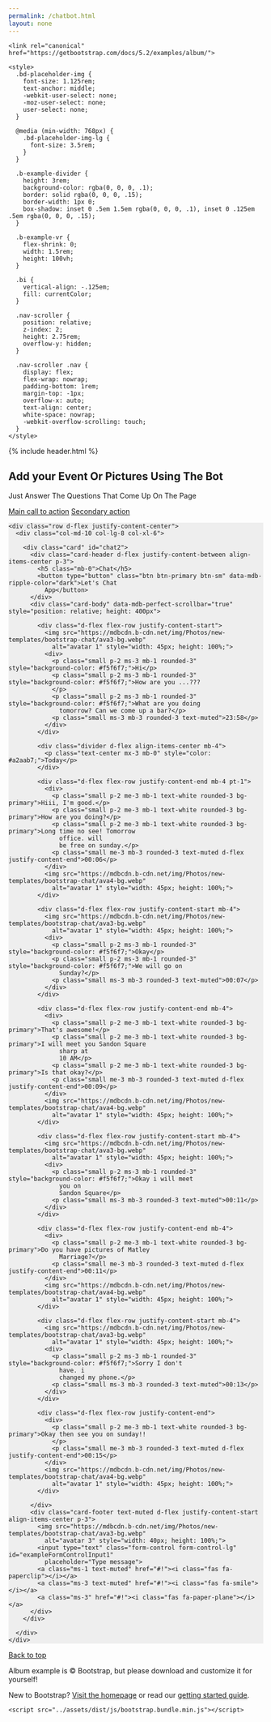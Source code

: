 ```yaml
---
permalink: /chatbot.html
layout: none
---
```

<html lang="en">
  <head>
    <meta charset="utf-8">
    <meta name="viewport" content="width=device-width, initial-scale=1">
    <meta name="description" content="">
    <meta name="author" content="Mark Otto, Jacob Thornton, and Bootstrap contributors">
    <meta name="generator" content="Hugo 0.104.2">
    <title>Album example · Bootstrap v5.2</title>

    <link rel="canonical" href="https://getbootstrap.com/docs/5.2/examples/album/">

    

    

<link href="../assets/dist/css/bootstrap.min.css" rel="stylesheet">

    <style>
      .bd-placeholder-img {
        font-size: 1.125rem;
        text-anchor: middle;
        -webkit-user-select: none;
        -moz-user-select: none;
        user-select: none;
      }

      @media (min-width: 768px) {
        .bd-placeholder-img-lg {
          font-size: 3.5rem;
        }
      }

      .b-example-divider {
        height: 3rem;
        background-color: rgba(0, 0, 0, .1);
        border: solid rgba(0, 0, 0, .15);
        border-width: 1px 0;
        box-shadow: inset 0 .5em 1.5em rgba(0, 0, 0, .1), inset 0 .125em .5em rgba(0, 0, 0, .15);
      }

      .b-example-vr {
        flex-shrink: 0;
        width: 1.5rem;
        height: 100vh;
      }

      .bi {
        vertical-align: -.125em;
        fill: currentColor;
      }

      .nav-scroller {
        position: relative;
        z-index: 2;
        height: 2.75rem;
        overflow-y: hidden;
      }

      .nav-scroller .nav {
        display: flex;
        flex-wrap: nowrap;
        padding-bottom: 1rem;
        margin-top: -1px;
        overflow-x: auto;
        text-align: center;
        white-space: nowrap;
        -webkit-overflow-scrolling: touch;
      }
    </style>

    
  </head>
  <body>
    
{% include header.html %}
<main>

  <section class="py-5 text-center container">
    <div class="row py-lg-5">
      <div class="col-lg-6 col-md-8 mx-auto">
        <h1 class="fw-light">Add your Event Or Pictures Using The Bot</h1>
        <p class="lead text-muted">Just Answer The Questions That Come Up On The Page</p>
        <p>
          <a href="#" class="btn btn-primary my-2">Main call to action</a>
          <a href="#" class="btn btn-secondary my-2">Secondary action</a>
        </p>
      </div>
    </div>
  </section>
<section style="background-color: #eee;">
  <div class="container py-5">

    <div class="row d-flex justify-content-center">
      <div class="col-md-10 col-lg-8 col-xl-6">

        <div class="card" id="chat2">
          <div class="card-header d-flex justify-content-between align-items-center p-3">
            <h5 class="mb-0">Chat</h5>
            <button type="button" class="btn btn-primary btn-sm" data-mdb-ripple-color="dark">Let's Chat
              App</button>
          </div>
          <div class="card-body" data-mdb-perfect-scrollbar="true" style="position: relative; height: 400px">

            <div class="d-flex flex-row justify-content-start">
              <img src="https://mdbcdn.b-cdn.net/img/Photos/new-templates/bootstrap-chat/ava3-bg.webp"
                alt="avatar 1" style="width: 45px; height: 100%;">
              <div>
                <p class="small p-2 ms-3 mb-1 rounded-3" style="background-color: #f5f6f7;">Hi</p>
                <p class="small p-2 ms-3 mb-1 rounded-3" style="background-color: #f5f6f7;">How are you ...???
                </p>
                <p class="small p-2 ms-3 mb-1 rounded-3" style="background-color: #f5f6f7;">What are you doing
                  tomorrow? Can we come up a bar?</p>
                <p class="small ms-3 mb-3 rounded-3 text-muted">23:58</p>
              </div>
            </div>

            <div class="divider d-flex align-items-center mb-4">
              <p class="text-center mx-3 mb-0" style="color: #a2aab7;">Today</p>
            </div>

            <div class="d-flex flex-row justify-content-end mb-4 pt-1">
              <div>
                <p class="small p-2 me-3 mb-1 text-white rounded-3 bg-primary">Hiii, I'm good.</p>
                <p class="small p-2 me-3 mb-1 text-white rounded-3 bg-primary">How are you doing?</p>
                <p class="small p-2 me-3 mb-1 text-white rounded-3 bg-primary">Long time no see! Tomorrow
                  office. will
                  be free on sunday.</p>
                <p class="small me-3 mb-3 rounded-3 text-muted d-flex justify-content-end">00:06</p>
              </div>
              <img src="https://mdbcdn.b-cdn.net/img/Photos/new-templates/bootstrap-chat/ava4-bg.webp"
                alt="avatar 1" style="width: 45px; height: 100%;">
            </div>

            <div class="d-flex flex-row justify-content-start mb-4">
              <img src="https://mdbcdn.b-cdn.net/img/Photos/new-templates/bootstrap-chat/ava3-bg.webp"
                alt="avatar 1" style="width: 45px; height: 100%;">
              <div>
                <p class="small p-2 ms-3 mb-1 rounded-3" style="background-color: #f5f6f7;">Okay</p>
                <p class="small p-2 ms-3 mb-1 rounded-3" style="background-color: #f5f6f7;">We will go on
                  Sunday?</p>
                <p class="small ms-3 mb-3 rounded-3 text-muted">00:07</p>
              </div>
            </div>

            <div class="d-flex flex-row justify-content-end mb-4">
              <div>
                <p class="small p-2 me-3 mb-1 text-white rounded-3 bg-primary">That's awesome!</p>
                <p class="small p-2 me-3 mb-1 text-white rounded-3 bg-primary">I will meet you Sandon Square
                  sharp at
                  10 AM</p>
                <p class="small p-2 me-3 mb-1 text-white rounded-3 bg-primary">Is that okay?</p>
                <p class="small me-3 mb-3 rounded-3 text-muted d-flex justify-content-end">00:09</p>
              </div>
              <img src="https://mdbcdn.b-cdn.net/img/Photos/new-templates/bootstrap-chat/ava4-bg.webp"
                alt="avatar 1" style="width: 45px; height: 100%;">
            </div>

            <div class="d-flex flex-row justify-content-start mb-4">
              <img src="https://mdbcdn.b-cdn.net/img/Photos/new-templates/bootstrap-chat/ava3-bg.webp"
                alt="avatar 1" style="width: 45px; height: 100%;">
              <div>
                <p class="small p-2 ms-3 mb-1 rounded-3" style="background-color: #f5f6f7;">Okay i will meet
                  you on
                  Sandon Square</p>
                <p class="small ms-3 mb-3 rounded-3 text-muted">00:11</p>
              </div>
            </div>

            <div class="d-flex flex-row justify-content-end mb-4">
              <div>
                <p class="small p-2 me-3 mb-1 text-white rounded-3 bg-primary">Do you have pictures of Matley
                  Marriage?</p>
                <p class="small me-3 mb-3 rounded-3 text-muted d-flex justify-content-end">00:11</p>
              </div>
              <img src="https://mdbcdn.b-cdn.net/img/Photos/new-templates/bootstrap-chat/ava4-bg.webp"
                alt="avatar 1" style="width: 45px; height: 100%;">
            </div>

            <div class="d-flex flex-row justify-content-start mb-4">
              <img src="https://mdbcdn.b-cdn.net/img/Photos/new-templates/bootstrap-chat/ava3-bg.webp"
                alt="avatar 1" style="width: 45px; height: 100%;">
              <div>
                <p class="small p-2 ms-3 mb-1 rounded-3" style="background-color: #f5f6f7;">Sorry I don't
                  have. i
                  changed my phone.</p>
                <p class="small ms-3 mb-3 rounded-3 text-muted">00:13</p>
              </div>
            </div>

            <div class="d-flex flex-row justify-content-end">
              <div>
                <p class="small p-2 me-3 mb-1 text-white rounded-3 bg-primary">Okay then see you on sunday!!
                </p>
                <p class="small me-3 mb-3 rounded-3 text-muted d-flex justify-content-end">00:15</p>
              </div>
              <img src="https://mdbcdn.b-cdn.net/img/Photos/new-templates/bootstrap-chat/ava4-bg.webp"
                alt="avatar 1" style="width: 45px; height: 100%;">
            </div>

          </div>
          <div class="card-footer text-muted d-flex justify-content-start align-items-center p-3">
            <img src="https://mdbcdn.b-cdn.net/img/Photos/new-templates/bootstrap-chat/ava3-bg.webp"
              alt="avatar 3" style="width: 40px; height: 100%;">
            <input type="text" class="form-control form-control-lg" id="exampleFormControlInput1"
              placeholder="Type message">
            <a class="ms-1 text-muted" href="#!"><i class="fas fa-paperclip"></i></a>
            <a class="ms-3 text-muted" href="#!"><i class="fas fa-smile"></i></a>
            <a class="ms-3" href="#!"><i class="fas fa-paper-plane"></i></a>
          </div>
        </div>

      </div>
    </div>

  </div>
</section>
</main>

<footer class="text-muted py-5">
  <div class="container">
    <p class="float-end mb-1">
      <a href="#">Back to top</a>
    </p>
    <p class="mb-1">Album example is &copy; Bootstrap, but please download and customize it for yourself!</p>
    <p class="mb-0">New to Bootstrap? <a href="/">Visit the homepage</a> or read our <a href="../getting-started/introduction/">getting started guide</a>.</p>
  </div>
</footer>


    <script src="../assets/dist/js/bootstrap.bundle.min.js"></script>

      
  </body>
</html>
